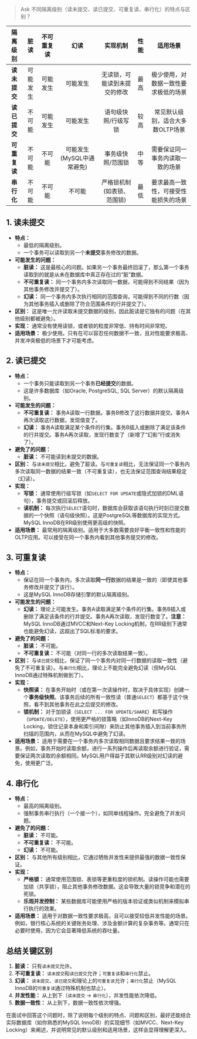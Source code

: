 > Ask
> 不同隔离级别（读未提交、读已提交、可重复读、串行化）的特点与区别？



| **隔离级别** | **脏读** | **不可重复读** | **幻读** | **实现机制** | **性能** | **适用场景** |
|:------------:|:--------:|:--------------:|:--------:|:------------:|:--------:|:------------:|
| **读未提交** | 可能发生 | 可能发生 | 可能发生 | 无读锁，可能读到未提交的修改 | 最高 | 极少使用，对数据一致性要求极低的场景 |
| **读已提交** | 不可能 | 可能发生 | 可能发生 | 语句级快照/行级写锁 | 较高 | 常见默认级别，适合大多数OLTP场景 |
| **可重复读** | 不可能 | 不可能 | 可能发生(MySQL中通常避免) | 事务级快照/范围锁 | 中等 | 需要保证同一事务内读取一致的场景 |
| **串行化** | 不可能 | 不可能 | 不可能 | 严格锁机制(如表锁、范围锁) | 最低 | 要求最高一致性，可接受性能损失的场景 |

## 1. 读未提交

*   **特点：**
    *   最低的隔离级别。
    *   一个事务可以读取到另一个**未提交**事务修改的数据。
*   **可能发生的问题：**
    *   **脏读：** 这是最核心的问题。如果另一个事务最终回滚了，那么第一个事务读取到的就是从未在数据库中真正存在过的“脏”数据。
    *   **不可重复读：** 同一个事务内多次读取同一数据，可能得到不同结果（因为其他事务修改并提交了）。
    *   **幻读：** 同一个事务内多次执行相同的范围查询，可能得到不同的行数（因为其他事务插入或删除了符合范围条件的行并提交了）。
*   **区别：** 这是唯一允许读取未提交数据的级别，因此脏读是它独有的问题（在其他级别都被避免）。
*   **实现：** 通常没有使用读锁，或者锁的粒度非常低、持有时间非常短。
*   **适用场景：** 极少使用。只有在可以容忍任何数据不一致，且对性能要求极高、并发冲突极低的场景下才可能考虑。

## 2. 读已提交

*   **特点：**
    *   一个事务只能读取到另一个事务**已经提交**的数据。
    *   这是许多数据库（如Oracle, PostgreSQL, SQL Server）的默认隔离级别。
*   **可能发生的问题：**
    *   **不可重复读：** 事务A读取一行数据。事务B修改了这行数据并提交。事务A再次读取这行数据，发现值变了。
    *   **幻读：** 事务A读取满足某个条件的行集。事务B插入或删除了满足该条件的行并提交。事务A再次读取，发现行数变了（新增了“幻影”行或消失了）。
*   **避免了的问题：**
    *   **脏读：** 不可能读到未提交的数据。
*   **区别：** 与`读未提交`相比，避免了脏读。与`可重复读`相比，无法保证同一个事务内多次读取同一数据的结果一致（不可重复读），也无法保证范围查询结果稳定（幻读）。
*   **实现：**
    *   **写锁：** 通常使用行级写锁（如`SELECT FOR UPDATE`或隐式加锁的DML语句），事务提交或回滚后释放。
    *   **读机制：** 每次执行`SELECT`语句时，数据库会获取该语句执行时刻已提交数据的一个快照（语句级快照）。这是PostgreSQL等数据库的实现方式。MySQL InnoDB在RR级别使用更高级的快照。
*   **适用场景：** 最常用的隔离级别。适用于大多数需要良好平衡一致性和性能的OLTP应用。可以接受在同一个事务内看到其他事务提交的修改。

## 3. 可重复读

*   **特点：**
    *   保证在同一个事务内，多次读取**同一行**数据的结果是一致的（即使其他事务修改并提交了该行）。
    *   这是MySQL InnoDB存储引擎的默认隔离级别。
*   **可能发生的问题：**
    *   **幻读：** 理论上可能发生。事务A读取满足某个条件的行集。事务B插入或删除了满足该条件的行并提交。事务A再次读取，发现行数变了。**注意：** MySQL InnoDB通过MVCC和Next-Key Locking机制，在RR级别下通常也能避免幻读，这超出了SQL标准的要求。
*   **避免了的问题：**
    *   **脏读：** 不可能。
    *   **不可重复读：** 不可能（对同一行的多次读取结果一致）。
*   **区别：** 与`读已提交`相比，保证了同一个事务内对同一行数据的读取一致性（避免了不可重复读）。与`串行化`相比，理论上不能完全避免幻读（但MySQL InnoDB通过特殊机制做到了）。
*   **实现：**
    *   **快照读：** 在事务开始时（或在第一次读操作时，取决于具体实现）创建一个**事务级快照**。该事务后续的所有一致性读（普通`SELECT`）都基于这个快照，看不到其他事务在此之后提交的修改。
    *   **锁机制：** 对于加锁读（`SELECT ... FOR UPDATE/SHARE`）和写操作（`UPDATE/DELETE`），使用更严格的锁策略（如InnoDB的Next-Key Locking，锁住记录本身和索引间隙）来防止其他事务插入到当前事务所扫描的范围内，从而在MySQL中避免了幻读。
*   **适用场景：** 适用于需要在一个事务内多次读取相同数据且要求结果一致的场景。例如，事务开始时读取余额，进行一系列操作后再读取余额进行验证，需要保证两次读取的余额相同。MySQL用户得益于其默认RR级别对幻读的避免，使用更广泛。

## 4. 串行化

*   **特点：**
    *   最高的隔离级别。
    *   强制事务串行执行（一个接一个），如同单线程操作。完全避免了并发问题。
*   **避免了的问题：**
    *   **脏读：** 不可能。
    *   **不可重复读：** 不可能。
    *   **幻读：** 不可能。
*   **区别：** 与其他所有级别相比，它通过牺牲并发性来提供最强的数据一致性保证。
*   **实现：**
    *   **严格锁：** 通常使用范围锁、表锁等更重粒度的锁机制。读操作可能也需要加锁（共享锁），阻止其他事务修改数据。这会导致大量的锁竞争和潜在的死锁。
    *   **乐观并发控制：** 某些数据库可能使用严格的版本验证或类似机制来模拟串行执行的效果。
*   **适用场景：** 适用于对数据一致性要求极高，且可以接受较低并发性能的场景。例如，银行核心系统的关键账务处理、涉及金额计算的复杂事务等。通常只在必要时使用，因为它会显著降低系统的吞吐量。

## 总结关键区别

1.  **脏读：** 只有`读未提交`允许。
2.  **不可重复读：** `读未提交`和`读已提交`允许；`可重复读`和`串行化`禁止。
3.  **幻读：** `读未提交`、`读已提交`和理论上的`可重复读`允许；`串行化`禁止（MySQL InnoDB的`可重复读`通过特殊机制也禁止）。
4.  **并发性能：** 从上到下（`读未提交` -> `串行化`），并发性能依次降低。
5.  **数据一致性：** 从上到下，数据一致性依次增强。

在面试中回答这个问题时，除了说明每个级别的特点、问题和区别，最好还能结合实际数据库（如你熟悉的MySQL InnoDB）的实现细节（如MVCC、Next-Key Locking）来阐述，并说明常见的默认级别和适用场景，这样会显得理解更深入。